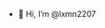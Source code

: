 - 👋 Hi, I’m @lxmn2207

<!---
lxmn2207/lxmn2207 is a ✨ special ✨ repository because its `README.md` (this file) appears on your GitHub profile.
You can click the Preview link to take a look at your changes.
--->

